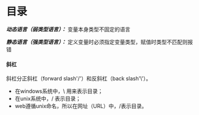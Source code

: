 # 目录



***动态语言（弱类型语言）：***
变量本身类型不固定的语言

***静态语言（强类型语言）：***
定义变量时必须指定变量类型，赋值时类型不匹配则报错

#### 斜杠

斜杠分正斜杠（forward slash'/'）和反斜杠（back slash'\\'）。

* 在windows系统中，\ 用来表示目录；
* 在unix系统中，/ 表示目录；
* web遵循unix命名，所以在网址（URL）中，/表示目录。


